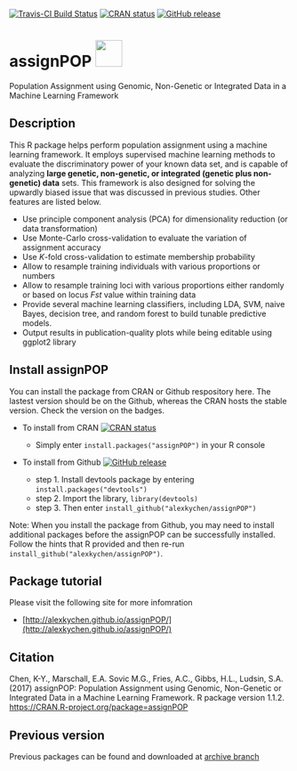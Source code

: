[![Travis-CI Build Status](https://travis-ci.org/alexkychen/assignPOP.svg?branch=master)](https://travis-ci.org/alexkychen/assignPOP)
[![CRAN status](http://www.r-pkg.org/badges/version/assignPOP)](https://cran.r-project.org/package=assignPOP)
[![GitHub release](https://img.shields.io/github/release/alexkychen/assignPOP.svg)](https://github.com/alexkychen/assignPOP/releases)

# assignPOP <img src="https://www.r-project.org/logo/Rlogo.svg" width="48">

Population Assignment using Genomic, Non-Genetic or Integrated Data in a Machine Learning Framework

## Description
This R package helps perform population assignment using a machine learning framework. It employs supervised machine learning methods to evaluate the discriminatory power of your known data set, and is capable of analyzing **large genetic, non-genetic, or integrated (genetic plus non-genetic) data** sets. This framework is also designed for solving the upwardly biased issue that was discussed in previous studies. Other features are listed below.

- Use principle component analysis (PCA) for dimensionality reduction (or data transformation)
- Use Monte-Carlo cross-validation to evaluate the variation of assignment accuracy
- Use *K*-fold cross-validation to estimate membership probability
- Allow to resample training individuals with various proportions or numbers
- Allow to resample training loci with various proportions either randomly or based on locus *Fst* value within training data
- Provide several machine learning classifiers, including LDA, SVM, naive Bayes, decision tree, and random forest to build tunable predictive models.
- Output results in publication-quality plots while being editable using ggplot2 library

## Install assignPOP
You can install the package from CRAN or Github respository here. The lastest version should be on the Github, whereas the CRAN hosts the stable version. Check the version on the badges. 

- To install from CRAN [![CRAN status](http://www.r-pkg.org/badges/version/assignPOP)](https://cran.r-project.org/package=assignPOP)
  * Simply enter `install.packages("assignPOP")` in your R console

- To install from Github [![GitHub release](https://img.shields.io/github/release/alexkychen/assignPOP.svg)](https://github.com/alexkychen/assignPOP/releases)
  * step 1. Install devtools package by entering `install.packages("devtools")`
  * step 2. Import the library, `library(devtools)`
  * step 3. Then enter `install_github("alexkychen/assignPOP")` 

Note: When you install the package from Github, you may need to install additional packages before the assignPOP can be successfully installed. Follow the hints that R provided and then re-run `install_github("alexkychen/assignPOP")`.

## Package tutorial
Please visit the following site for more infomration
* [http://alexkychen.github.io/assignPOP/](http://alexkychen.github.io/assignPOP/)

## Citation
Chen, K-Y., Marschall, E.A. Sovic M.G., Fries, A.C., Gibbs, H.L., Ludsin, S.A. (2017) assignPOP: Population Assignment using Genomic, Non-Genetic or Integrated Data in a Machine Learning Framework. R package version 1.1.2. https://CRAN.R-project.org/package=assignPOP 

## Previous version
Previous packages can be found and downloaded at [archive branch](https://github.com/alexkychen/assignPOP/tree/archive)

